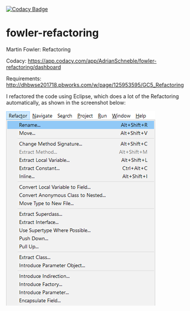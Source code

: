 [![Codacy Badge](https://api.codacy.com/project/badge/Grade/ca4c84f6ee8049a69f406491d354dce9)](https://www.codacy.com/app/AdrianSchneble/fowler-refactoring?utm_source=github.com&amp;utm_medium=referral&amp;utm_content=AdrianSchneble/fowler-refactoring&amp;utm_campaign=Badge_Grade)
# fowler-refactoring
Martin Fowler: Refactoring

Codacy: https://app.codacy.com/app/AdrianSchneble/fowler-refactoring/dashboard

Requirements: http://dhbwse201718.pbworks.com/w/page/125953595/GC5_Refactoring

I refactored the code using Eclipse, which does a lot of the Refactoring automatically, as shown in the screenshot below:

<img src="https://raw.githubusercontent.com/AdrianSchneble/fowler-refactoring/master/Eclipse_Refactoring.png"/>
